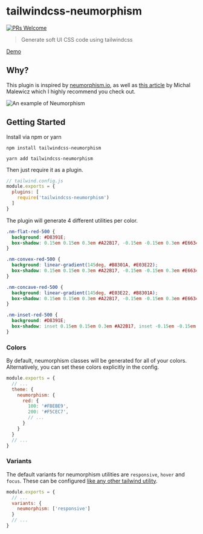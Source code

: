 # tailwindcss-neumorphism

[![PRs Welcome](https://img.shields.io/badge/PRs-welcome-brightgreen.svg)](http://makeapullrequest.com)

> Generate soft UI CSS code using tailwindcss

[Demo](https://tailwindcss-neumorphism-demo.netlify.app/)

## Why?

This plugin is inspired by [neumorphism.io](https://neumorphism.io/), as well as [this article](https://uxdesign.cc/neumorphism-in-user-interfaces-b47cef3bf3a6) by Michal Malewicz which I highly recommend you check out.

![An example of Neumorphism](https://cdn.dribbble.com/users/2202649/screenshots/9527558/media/13076f9099e978de5f04c1bec809464f.png 'Freebie Neumorphic UX UI Elements by Emy Lascan on Dribbble')

## Getting Started

Install via npm or yarn

```
npm install tailwindcss-neumorphism
```

```
yarn add tailwindcss-neumorphism
```

Then just require it as a plugin.

```js
// tailwind.config.js
module.exports = {
  plugins: [
    require('tailwindcss-neumorphism')
  ]
}
```

The plugin will generate 4 different utilities per color.

```css
.nm-flat-red-500 {
  background: #D8391E;
  box-shadow: 0.15em 0.15em 0.3em #A22B17, -0.15em -0.15em 0.3em #E6634D;
}

.nm-convex-red-500 {
  background: linear-gradient(145deg, #B8301A, #E03E22);
  box-shadow: 0.15em 0.15em 0.3em #A22B17, -0.15em -0.15em 0.3em #E6634D;
}

.nm-concave-red-500 {
  background: linear-gradient(145deg, #E03E22, #B8301A);
  box-shadow: 0.15em 0.15em 0.3em #A22B17, -0.15em -0.15em 0.3em #E6634D;
}

.nm-inset-red-500 {
  background: #D8391E;
  box-shadow: inset 0.15em 0.15em 0.3em #A22B17, inset -0.15em -0.15em 0.3em #E6634D;
}
```

### Colors

By default, neumorphism classes will be generated for all of your colors. Alternatively, you can set these colors explicitly in the config.

```js
module.exports = {
  // ...
  theme: {
    neumorphism: {
      red: {
        100: '#FBEBE9',
        200: '#F5CEC7',
        // ...
      }
    }
  }
  // ...
}
```

### Variants

The default variants for neumorphism utilities are `responsive`, `hover` and `focus`. These can be configured [like any other tailwind utility](https://tailwindcss.com/docs/configuring-variants/).

```js
module.exports = {
  // ...
  variants: {
    neumorphism: ['responsive']
  }
  // ...
}
```
